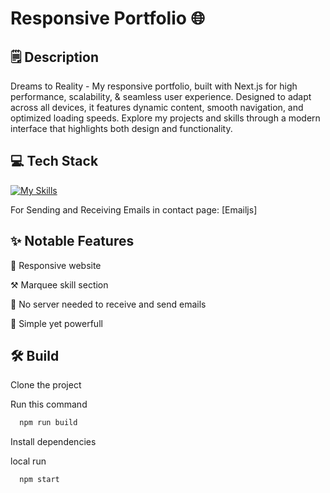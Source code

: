 
# Responsive Portfolio 🌐

## 🗒️ Description 

Dreams to Reality - My responsive portfolio, built with Next.js for high performance, scalability, & seamless user experience. Designed to adapt across all devices, it features dynamic content, smooth navigation, and optimized loading speeds. Explore my projects and skills through a modern interface that highlights both design and functionality.


## 💻 Tech Stack 

[![My Skills](https://skillicons.dev/icons?i=nextjs,tailwindcss,html,css,javascript,&theme=dark)](https://skillicons.dev)

For Sending and Receiving Emails in contact page:
[Emailjs]


## ✨ Notable Features

💯 Responsive website

⚒️ Marquee skill section

🚧 No server needed to receive and send emails

📢 Simple yet powerfull
 





## 🛠️ Build 

 Clone the project

 Run this command
    
```bash
  npm run build
```
   Install dependencies

   local run

```bash
  npm start
``` 



